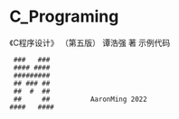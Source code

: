 # C_Programing
《C程序设计》 （第五版） 谭浩强 著
示例代码


     ###   ###
     #### ####
     #########
     ## ### ##
     ##  #  ##
     ##     ##          AaronMing 2022
    ####   ####
